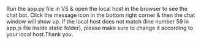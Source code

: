 Run the app.py file in VS & open the local host in the browser to see the chat bot.
Click the message icon in the bottom right corner & then the chat window will show up.
if the local host does not match (line number 59 in app.js file inside static folder), please make sure to change it 
according to your local host.Thank you.
